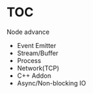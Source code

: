 # TOC

Node advance

* Event Emitter
* Stream/Buffer
* Process
* Network\(TCP\)
* C++ Addon
* Async/Non-blocking IO



